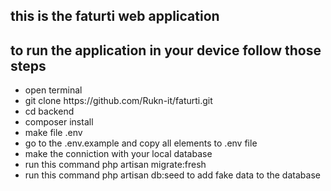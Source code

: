 ## this is the faturti web application 
<h2> to run the application in your device follow those steps</h2>
<ul>
  <li> open terminal  </li>
    <li> git clone https://github.com/Rukn-it/faturti.git  </li>
  <li> cd backend  </li>
  <li> composer install </li>
  <li> make file .env </li>
  <li> go to the .env.example and copy all elements to .env file</li>
  <li> make the conniction with your local database  </li>
    <li> run this command  php artisan migrate:fresh  </li>
   <li> run this command  php artisan db:seed to add fake data to the database  </li>
</ul>

